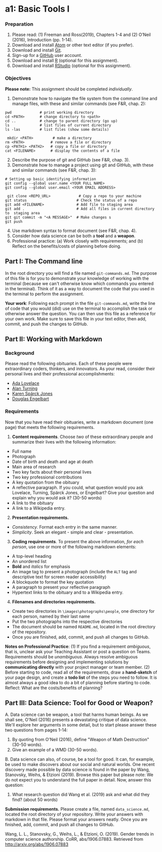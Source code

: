 # a1: Basic Tools I
### Preparation
1. Please read: (1) Freeman and Ross(2019), Chapters 1-4 and (2) O’Neil (2016), Introduction (pp. 1-14).
1. Download and install [Atom](https://atom.io/) or other text editor (if you prefer).
2. Download and install [Git](https://git-scm.com/).
3. Sign-up for a [GitHub](https://github.com/) user account.
4. Download and install [R](https://cran.r-project.org/) (optional for this assignment).
5. Download and install [RStudio](https://www.rstudio.com/) (optional for this assignment).

### Objectives
**Please note:** This assignment should be completed _individually_.

1. Demonstrate how to navigate the file system from the command line and manage files, with these and similar commands (see F&R, chap. 2):
```
pwd             # print working directory
cd <PATH>       # change directory to <path>
cd ..           # change to parent directory (go up)
ls              # list files of current directory
ls -las         # list files (show some details)

 mkdir <PATH>         # make a directory
rm <PATH>            # remove a file or directory
cp <PATH1> <PATH2>   # copy a file or directory
cat <FILENAME>       # display the contents of a file
```
2. Describe the purpose of git and GitHub (see F&R, chap. 3).
3. Demonstrate how to manage a project using git and GitHub, with these and similar commands (see F&R, chap. 3):
```
# Setting up basic identifying information
git config --global user.name <YOUR FULL NAME>
git config --global user.email <YOUR EMAIL ADDRESS>

 git clone <REPO_URL>             # Copy a repo to your machine
git status                       # Check the status of a repo
git add <FILENAME>               # Add file to staging area
git add .                        # Add all files in current directory to  staging area
git git commit -m "<A MESSAGE>"  # Make changes s
git push
```
4. Use markdown syntax to format document (see F&R, chap. 4).
5. Consider how data science can be both a **tool** and a **weapon**.
6. Professional practice: (a) Work closely with requirements; and (b) Reflect on the benefits/costs of planning before doing.

## Part I: The Command line
In the root directory you will find a file named ``git-commands.md``. The purpose of this file is for you to demonstrate your knowledge of working with the terminal (because we can't otherwise know which commands you entered in the terminal). Think of it as a way to document the code that you used in the terminal to perform the assignment.

**Your work**: Following each prompt in the file ``git-commands.md``, write the line of code that you would (did) use on the terminal to accomplish the task or otherwise answer the question. You can then use this file as a reference for your own work. Make sure to save this file in your text editor, then add, commit, and push the changes to GitHub.

## Part II: Working with Markdown
### Background
Please read the following obituaries. Each of these people were extraordinary coders, thinkers, and innovators. As your read, consider their personal lives and their professional accomplishments:

* [Ada Lovelace](https://www.nytimes.com/interactive/2018/obituaries/overlooked-ada-lovelace.html)
* [Alan Turning](https://www.nytimes.com/2019/06/05/obituaries/alan-turing-overlooked.html)
* [Karen Spärck Jones](https://www.nytimes.com/2019/01/02/obituaries/karen-sparck-jones-overlooked.html)
* [Douglas Engelbart](https://www.nytimes.com/2013/07/04/technology/douglas-c-engelbart-inventor-of-the-computer-mouse-dies-at-88.html)

### Requirements
Now that you have read their obituaries, write a  markdown document (one  page) that meets the following requirements.

1. **Content requirements**. Choose *two* of these extraordinary people and summarize their lives with the following information:
  * Full name
  * Photograph
  * Date of birth and death and age at death
  * Main area of research
  * Two key facts about their personal lives
  * Two key professional contributions
  * A key quotation from the obituary
  * A reflective paragraph. If you could, what question would you ask Lovelace, Turning, Spärck Jones, or Engelbart? Give your question and explain why you would ask it? (30-50 words)
  * A link to the obituary
  * A link to a Wikipedia entry.
2. **Presentation requirements.**
  * _Consistency_. Format each entry in the same manner.
  * _Simplicity_. Seek an elegant - simple and clear - presentation.
3. **Coding requirements**. To present the above information, _for each person_, use one or more of the following markdown elements:
  * A top-level heading
  * An unordered list
  * **Bold** and _italics_ for emphasis
  * An image tag to present a photograph (include the `ALT` tag and descriptive text for screen reader accessibility)
  * A blockquote to format the key quotation
  * A paragraph to present your reflective paragraph
  * Hypertext links to the obituary and to a Wikipedia entry.
4. **Filenames and directories requirements.**
  * Create two directories in `\images\photographs\people`, one directory for each person, named by their last name
  * Put the two photographs into the respective directories
  * The document should be named `README.md`, located in the root directory of the repository.
  * Once you are finished, add, commit, and push all changes to GitHub.

**Notes on Professional Practice**: (1) If you find a requirement _ambiguous_, that is, unclear ask your Teaching Assistant or post a question on Teams. Requirements should be _unambiguous_. Always resolve ambiguous requirements before designing and implementing solutions by **communicating directly** with your project manager or team member. (2) Before starting to code, read all of the requirements, draw a **hand-sketch** of your page design, and create a **todo list** of the steps you need to follow. It is almost always a good idea to do a bit of planning before starting to code. Reflect: What are the costs/benefits of planning?

## Part III: Data Science: Tool for Good or Weapon?
A. Data science can be weapon, a tool that harms human beings. As we shall see, O'Neil (2016) presents a devastating critique of data science. We'll explore her arguments in some detail, but to start please answer these two questions from pages 1-14:
  1. By quoting from O'Neil (2016), define "Weapon of Math Destruction" (30-50 words).
  2. Give an example of a WMD (30-50 words).

B. Data science can also, of course, be a tool for good. It can, for example, be used to make discovers about our social and natural worlds. One recent discovery made possible by data science is found in the paper by Wang, Stanovsky, Weihs, & Etzioni (2019). Browse this paper but please note: We do not expect you to understand the full paper in detail. Now, answer this question:
1. What research question did Wang et al. (2019) ask and what did they find? (about 50 words)

**Submission requirements.** Please create a file, named `data_science.md`, located the root directory of your repository. Write your answers with markdown in that file. Please format your answers neatly. Once you are finished, add, commit, and push all changes to GitHub.

Wang, L. L., Stanovsky, G., Weihs, L., & Etzioni, O. (2019). Gender trends in computer science authorship. CoRR, abs/1906.07883. Retrieved from http://arxiv.org/abs/1906.07883
